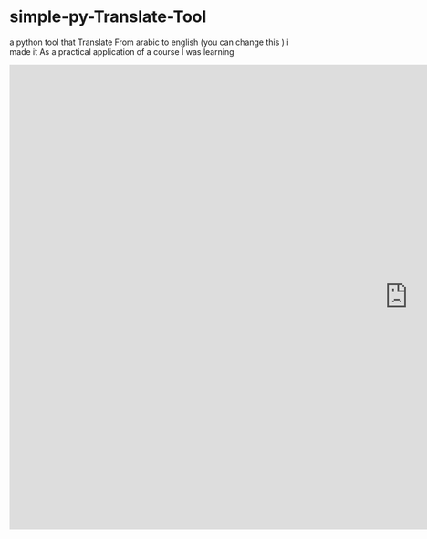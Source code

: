 # simple-py-Translate-Tool
a python tool that Translate From arabic to english (you can change this )
i made it As a practical application of a course I was learning

<iframe width="1395" height="814" src="https://www.youtube.com/embed/99YN5GCprZs" title="02-02-23" frameborder="0" allow="accelerometer; autoplay; clipboard-write; encrypted-media; gyroscope; picture-in-picture; web-share" allowfullscreen></iframe>
